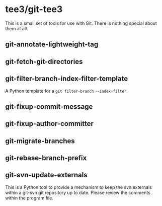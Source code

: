 # tee3/git-tee3

This is a small set of tools for use with Git.  There is nothing
special about them at all.

## git-annotate-lightweight-tag

## git-fetch-git-directories

## git-filter-branch-index-filter-template

A Python template for a `git filter-branch` `--index-filter`.

## git-fixup-commit-message

## git-fixup-author-committer

## git-migrate-branches

## git-rebase-branch-prefix

## git-svn-update-externals

This is a Python tool to provide a mechanism to keep the svn:externals
within a git-svn git repository up to date.  Please review the
comments within the program file.
